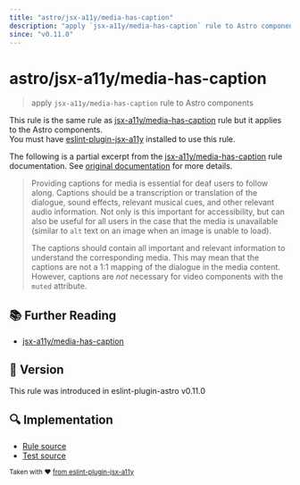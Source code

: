 ```yaml
---
title: "astro/jsx-a11y/media-has-caption"
description: "apply `jsx-a11y/media-has-caption` rule to Astro components"
since: "v0.11.0"
---
```


# astro/jsx-a11y/media-has-caption

> apply `jsx-a11y/media-has-caption` rule to Astro components

This rule is the same rule as [jsx-a11y/media-has-caption] rule but it applies to the Astro components.  
You must have [eslint-plugin-jsx-a11y] installed to use this rule.

[eslint-plugin-jsx-a11y]: https://github.com/jsx-eslint/eslint-plugin-jsx-a11y
[jsx-a11y/media-has-caption]: https://github.com/jsx-eslint/eslint-plugin-jsx-a11y/tree/HEAD/docs/rules/media-has-caption.md

The following is a partial excerpt from the [jsx-a11y/media-has-caption] rule documentation. See [original documentation][jsx-a11y/media-has-caption] for more details.

> Providing captions for media is essential for deaf users to follow along. Captions should be a transcription or translation of the dialogue, sound effects, relevant musical cues, and other relevant audio information. Not only is this important for accessibility, but can also be useful for all users in the case that the media is unavailable (similar to `alt` text on an image when an image is unable to load).
>
> The captions should contain all important and relevant information to understand the corresponding media. This may mean that the captions are not a 1:1 mapping of the dialogue in the media content. However, captions are *not* necessary for video components with the `muted` attribute.

## :books: Further Reading

- [jsx-a11y/media-has-caption]

## :rocket: Version

This rule was introduced in eslint-plugin-astro v0.11.0

## :mag: Implementation

- [Rule source](https://github.com/ota-meshi/eslint-plugin-astro/blob/main/src/rules/jsx-a11y/media-has-caption.ts)
- [Test source](https://github.com/ota-meshi/eslint-plugin-astro/blob/main/tests/src/rules/jsx-a11y/media-has-caption.ts)

<sup>Taken with ❤️ [from eslint-plugin-jsx-a11y](https://github.com/jsx-eslint/eslint-plugin-jsx-a11y/tree/HEAD/docs/rules/media-has-caption.md)</sup>
